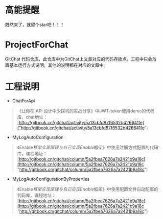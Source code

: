 # 高能提醒
既然来了，就留个star吧！！！

# ProjectForChat
GitChat 代码仓库，此仓库中为GitChat上文章对应的代码存放点。工程中只会放置基本运行方式说明，其他的说明都在对应的文章中。


# 工程说明 #

- ChatForApi
> 《让你在 API 设计中少踩坑的实战分享》中JWT-token使用demo的代码库，chat地址：[http://gitbook.cn/gitchat/activity/5a13cbfd87f6532b426641fe]("http://gitbook.cn/gitchat/activity/5a13cbfd87f6532b426641fe")

- MyLogAutoConfiguration 
	
> 《Enable*框架实现原理与自己实现Enable*框架》中使用注解方式配置的代码库，课程地址：[http://gitbook.cn/gitchat/column/5a2fbea7626a7a2421b9a18c](http://gitbook.cn/gitchat/column/5a2fbea7626a7a2421b9a18c "http://gitbook.cn/gitchat/column/5a2fbea7626a7a2421b9a18c")

- MyLogAutoConfigurationByProperties
> 《Enable*框架实现原理与自己实现Enable*框架》中使用配置文件自动配置的代码库，课程地址：[http://gitbook.cn/gitchat/column/5a2fbea7626a7a2421b9a18c](http://gitbook.cn/gitchat/column/5a2fbea7626a7a2421b9a18c "http://gitbook.cn/gitchat/column/5a2fbea7626a7a2421b9a18c")
